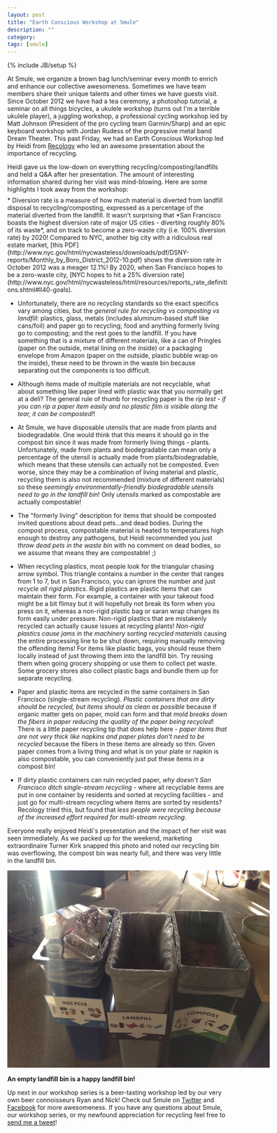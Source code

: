 ```yaml
---
layout: post
title: "Earth Conscious Workshop at Smule"
description: ""
category: 
tags: [smule]
---
```

{% include JB/setup %}

At Smule, we organize a brown bag lunch/seminar every month to enrich and enhance our collective awesomeness. Sometimes we have team members share their unique talents and other times we have guests visit. Since October 2012 we have had a tea ceremony, a photoshop tutorial, a seminar on all things bicycles, a ukulele workshop (turns out I'm a terrible ukulele player), a juggling workshop, a professional cycling workshop led by Matt Johnson (President of the pro cycling team Garmin/Sharp) and an epic keyboard workshop with Jordan Rudess of the progressive metal band Dream Theater. This past Friday, we had an Earth Conscious Workshop led by Heidi from [Recology](http://www.recology.com/) who led an awesome presentation about the importance of recycling.
	
<!--break-->
	
<p style="margin-bottom: 8px;">Heidi gave us the low-down on everything recycling/composting/landfills and held a Q&amp;A after her presentation. The amount of interesting information shared during her visit was mind-blowing. Here are some highlights I took away from the workshop:</p>
* Diversion rate is a measure of how much material is diverted from landfill disposal to recycling/composting, expressed as a percentage of the material diverted from the landfill. It wasn't surprising that *San Francisco boasts the highest diversion rate of major US cities - diverting roughly 80% of its waste*, and on track to become a zero-waste city (i.e. 100% diversion rate) by 2020! Compared to NYC, another big city with a ridiculous real estate market, [this PDF](http://www.nyc.gov/html/nycwasteless/downloads/pdf/DSNY-reports/Monthly_by_Boro_District_2012-10.pdf) shows the diversion rate in October 2012 was a meager 12.1%! By 2020, when San Francisco hopes to be a zero-waste city, [NYC hopes to hit a 25% diversion rate](http://www.nyc.gov/html/nycwasteless/html/resources/reports_rate_definitions.shtml#ll40-goals).

* Unfortunately, there are no recycling standards so the exact specifics vary among cities, but the *general rule for recycling vs composting vs landfill*: plastics, glass, metals (includes aluminum-based stuff like cans/foil) and paper go to recycling; food and anything formerly living go to composting; and the rest goes to the landfill. If you have something that is a mixture of different materials, like a can of Pringles (paper on the outside, metal lining on the inside) or a packaging envelope from Amazon (paper on the outside, plastic bubble wrap on the inside), these need to be thrown in the waste bin because separating out the components is too difficult.

* Although items made of multiple materials are not recyclable, what about something like paper lined with plastic wax that you normally get at a deli? The general rule of thumb for recycling paper is the *rip test - if you can rip a paper item easily and no plastic film is visible along the tear, it can be composted!*!

* At Smule, we have disposable utensils that are made from plants and biodegradable. One would think that this means it should go in the compost bin since it was made from formerly living things - plants. Unfortunately, made from plants and biodegradable can mean only a percentage of the utensil is actually made from plants/biodegradable, which means that these utensils can actually not be composted. Even worse, since they may be a combination of living material and plastic, recycling them is also not recommended (mixture of different materials) so these *seemingly environmentally-friendly biodegradable utensils need to go in the landfill bin*! Only utensils marked as compostable are actually compostable!

* The "formerly living" description for items that should be composted invited questions about dead pets...and dead bodies. During the compost process, compostable material is heated to temperatures high enough to destroy any pathogens, but Heidi recommended you just *throw dead pets in the waste bin* with no comment on dead bodies, so we assume that means they are compostable! ;)

* When recycling plastics, most people look for the triangular chasing arrow symbol. This triangle contains a number in the center that ranges from 1 to 7, but in San Francisco, you can ignore the number and just *recycle all rigid plastics*. Rigid plastics are plastic items that can maintain their form. For example, a container with your takeout food might be a bit flimsy but it will hopefully not break its form when you press on it, whereas a non-rigid plastic bag or saran wrap changes its form easily under pressure. Non-rigid plastics that are mistakenly recycled can actually cause issues at recycling plants! *Non-rigid plastics cause jams in the machinery sorting recycled materials* causing the entire processing line to be shut down, requiring manually removing the offending items! For items like plastic bags, you should reuse them locally instead of just throwing them into the landfill bin. Try reusing them when going grocery shopping or use them to collect pet waste. Some grocery stores also collect plastic bags and bundle them up for separate recycling.

* Paper and plastic items are recycled in the same containers in San Francisco (single-stream recycling). *Plastic containers that are dirty should be recycled, but items should as clean as possible* because if organic matter gets on paper, mold can form and that *mold breaks down the fibers in paper reducing the quality of the paper being recycled*! There is a little paper recycling tip that does help here - *paper items that are not very thick like napkins and paper plates don't need to be recycled* because the fibers in these items are already so thin. Given paper comes from a living thing and what is on your plate or napkin is also compostable, you can conveniently just put these items in a compost bin!

* If dirty plastic containers can ruin recycled paper, *why doesn't San Francisco ditch single-stream recycling* - where all recyclable items are put in one container by residents and sorted at recycling facilities - and just go for multi-stream recycling where items are sorted by residents? Recology tried this, but found that *less people were recycling because of the increased effort required for multi-stream recycling*.

Everyone really enjoyed Heidi's presentation and the impact of her visit was seen immediately. As we packed up for the weekend, marketing extraordinaire Turner Kirk snapped this photo and noted our recycling bin was overflowing, the compost bin was nearly full, and there was very little in the landfill bin. 

<div>
	<img class="rounded-corners" style="max-width: 600px;" src="/assets/images/posts/2013-06-07/smule-recycling.jpg"/>
	<p class="caption-text"><b>An empty landfill bin is a happy landfill bin!</b></p>
</div>

Up next in our workshop series is a beer-tasting workshop led by our very own beer connoisseurs Ryan and Nick! Check out Smule on [Twitter](https://twitter.com/smule) and [Facebook](https://www.facebook.com/Smule) for more awesomeness. If you have any questions about Smule, our workshop series, or my newfound appreciation for recycling feel free to [send me a tweet](https://twitter.com/markmcerqueira)!
